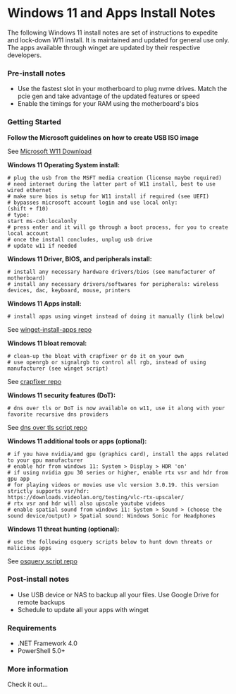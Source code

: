 # Windows 11 and Apps Install Notes
The following Windows 11 install notes are set of instructions to expedite and lock-down W11 install. 
It is maintained and updated for general use only. 
The apps available through winget are updated by their respective developers.


### Pre-install notes
* Use the fastest slot in your motherboard to plug nvme drives. Match the pcie gen and take advantage of the updated features or speed
* Enable the timings for your RAM using the motherboard's bios


### Getting Started
**Follow the Microsoft guidelines on how to create USB ISO image**

See [Microsoft W11 Download](https://www.microsoft.com/en-us/software-download/windows11)

**Windows 11 Operating System install:**

```
# plug the usb from the MSFT media creation (license maybe required)
# need internet during the latter part of W11 install, best to use wired ethernet
# make sure bios is setup for W11 install if required (see UEFI)
# bypasses microsoft account login and use local only:
(shift + f10)
# type:
start ms-cxh:localonly
# press enter and it will go through a boot process, for you to create local account
# once the install concludes, unplug usb drive
# update w11 if needed
```


**Windows 11 Driver, BIOS, and peripherals install:**

```
# install any necessary hardware drivers/bios (see manufacturer of motherboard)
# install any necessary drivers/softwares for peripherals: wireless devices, dac, keyboard, mouse, printers
```



**Windows 11 Apps install:**

```
# install apps using winget instead of doing it manually (link below)
```

See [winget-install-apps repo](https://github.com/divemarkus/winget-install-apps)



**Windows 11 bloat removal:**

```
# clean-up the bloat with crapfixer or do it on your own
# use openrgb or signalrgb to control all rgb, instead of using manufacturer (see winget script)
```

See [crapfixer repo](https://github.com/builtbybel/CrapFixer)



**Windows 11 security features (DoT):**

```
# dns over tls or DoT is now available on w11, use it along with your favorite recursive dns providers
```

See [dns over tls script repo](https://github.com/divemarkus/scripts/blob/main/Configure-DoT.ps1)



**Windows 11 additional tools or apps (optional):**

```
# if you have nvidia/amd gpu (graphics card), install the apps related to your gpu manufacturer
# enable hdr from windows 11: System > Display > HDR 'on'
# if using nvidia gpu 30 series or higher, enable rtx vsr and hdr from gpu app
# for playing videos or movies use vlc version 3.0.19. this version strictly supports vsr/hdr:
https://downloads.videolan.org/testing/vlc-rtx-upscaler/
# rtx vsr and hdr will also upscale youtube videos
# enable spatial sound from windows 11: System > Sound > (choose the sound device/output) > Spatial sound: Windows Sonic for Headphones
```



**Windows 11 threat hunting (optional):**

```
# use the following osquery scripts below to hunt down threats or malicious apps
```

See [osquery script repo](https://github.com/divemarkus/osquery/blob/main/W11-Threat-Hunting-v1)



### Post-install notes
* Use USB device or NAS to backup all your files. Use Google Drive for remote backups 
* Schedule to update all your apps with winget



### Requirements
* .NET Framework 4.0
* PowerShell 5.0+

### More information
Check it out...


